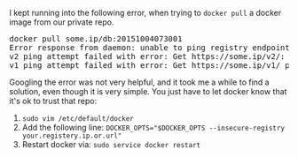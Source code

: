 I kept running into the following error, when trying to `docker pull` a docker image from our private repo.

<pre highlight="false">
docker pull some.ip/db:20151004073001
Error response from daemon: unable to ping registry endpoint https://some.ip/v0/
v2 ping attempt failed with error: Get https://some.ip/v2/: tls: failed to parse certificate from server: x509: negative serial number
v1 ping attempt failed with error: Get https://some.ip/v1/_ping: tls: failed to parse certificate from server: x509: negative serial number
</pre>

Googling the error was not very helpful, and it took me a while to find a solution, even though it is very simple. You just have to let docker know that it's ok to trust that repo:

1. `sudo vim /etc/default/docker`
2. Add the following line: `DOCKER_OPTS="$DOCKER_OPTS --insecure-registry your.registery.ip.or.url"`
3. Restart docker via: `sudo service docker restart`
